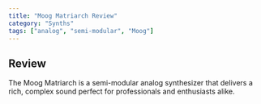 ```yaml
---
title: "Moog Matriarch Review"
category: "Synths"
tags: ["analog", "semi-modular", "Moog"]
---
```


## Review
The Moog Matriarch is a semi-modular analog synthesizer that delivers a rich, complex sound perfect for professionals and enthusiasts alike.

